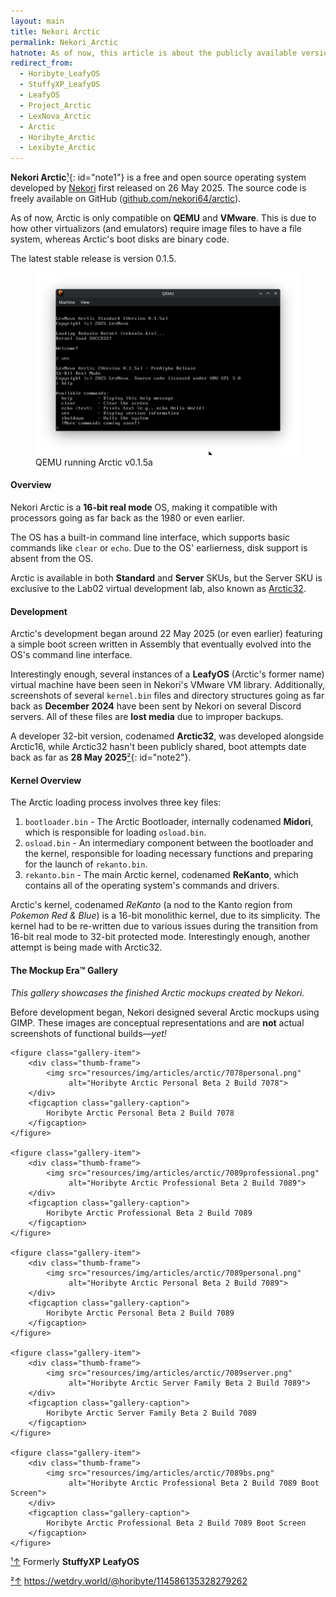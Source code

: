 ```yaml
---
layout: main
title: Nekori Arctic
permalink: Nekori_Arctic
hatnote: As of now, this article is about the publicly available version known as Arctic16. For the 32-bit internal developer version, see <a href='Arctic32'>Arctic32</a>.
redirect_from:
  - Horibyte_LeafyOS
  - StuffyXP_LeafyOS
  - LeafyOS
  - Project_Arctic
  - LexNova_Arctic
  - Arctic
  - Horibyte_Arctic
  - Lexibyte_Arctic
---
```


**Nekori Arctic**[&sup1;](#notec1){: id="note1"} is a free and open source operating system developed by [Nekori](Nekori64) first released on 26 May 2025. The source code is freely available on GitHub ([github.com/nekori64/arctic](https://github.com/nekori64/arctic)).

As of now, Arctic is only compatible on **QEMU** and **VMware**. This is due to how other virtualizors (and emulators) require image files to have a file system, whereas Arctic's boot disks are binary code.

The latest stable release is version 0.1.5.

<figure>
    <img src="resources/img/articles/arctic/0.1.5demo.png" 
         alt="Nekori Arctic 0.1.5 Demo on QEMU" 
         style="box-shadow:none!important;">
    <figcaption>
        QEMU running Arctic v0.1.5a
    </figcaption>
</figure>

#### Overview

Nekori Arctic is a **16-bit real mode** OS, making it compatible with processors going as far back as the 1980 or even earlier.

The OS has a built-in command line interface, which supports basic commands like `clear` or `echo`. Due to the OS' earlierness, disk support is absent from the OS.

Arctic is available in both **Standard** and **Server** SKUs, but the Server SKU is exclusive to the Lab02 virtual development lab, also known as [Arctic32](Arctic32).

#### Development

Arctic's development began around 22 May 2025 (or even earlier) featuring a simple boot screen written in Assembly that eventually evolved into the OS's command line interface.

Interestingly enough, several instances of a **LeafyOS** (Arctic's former name) virtual machine have been seen in Nekori's VMware VM library. Additionally, screenshots of several `kernel.bin` files and directory structures going as far back as **December 2024** have been sent by Nekori on several Discord servers. All of these files are **lost media** due to improper backups.

A developer 32-bit version, codenamed **Arctic32**, was developed alongside Arctic16, while Arctic32 hasn't been publicly shared, boot attempts date back as far as **28 May 2025**[&sup2;](#notec2){: id="note2"}.

#### Kernel Overview

The Arctic loading process involves three key files:

1.  `bootloader.bin` - The Arctic Bootloader, internally codenamed **Midori**, which is responsible for loading `osload.bin`.
2.  `osload.bin` - An intermediary component between the bootloader and the kernel, responsible for loading necessary functions and preparing for the launch of `rekanto.bin`.
3.  `rekanto.bin` - The main Arctic kernel, codenamed **ReKanto**, which contains all of the operating system's commands and drivers.

Arctic's kernel, codenamed *ReKanto* (a nod to the Kanto region from *Pokemon Red & Blue*) is a 16-bit monolithic kernel, due to its simplicity. The kernel had to be re-written due to various issues during the transition from 16-bit real mode to 32-bit protected mode. Interestingly enough, another attempt is being made with Arctic32.


#### The Mockup Era™ Gallery

*This gallery showcases the finished Arctic mockups created by Nekori.*

Before development began, Nekori designed several Arctic mockups using GIMP. These images are conceptual representations and are **not** actual screenshots of functional builds—*yet!*

<div class="wiki-gallery">

    <figure class="gallery-item">
        <div class="thumb-frame">
            <img src="resources/img/articles/arctic/7078personal.png" 
                 alt="Horibyte Arctic Personal Beta 2 Build 7078">
        </div>
        <figcaption class="gallery-caption">
            Horibyte Arctic Personal Beta 2 Build 7078
        </figcaption>
    </figure>

    <figure class="gallery-item">
        <div class="thumb-frame">
            <img src="resources/img/articles/arctic/7089professional.png" 
                 alt="Horibyte Arctic Professional Beta 2 Build 7089">
        </div>
        <figcaption class="gallery-caption">
            Horibyte Arctic Professional Beta 2 Build 7089
        </figcaption>
    </figure>

    <figure class="gallery-item">
        <div class="thumb-frame">
            <img src="resources/img/articles/arctic/7089personal.png" 
                 alt="Horibyte Arctic Personal Beta 2 Build 7089">
        </div>
        <figcaption class="gallery-caption">
            Horibyte Arctic Personal Beta 2 Build 7089
        </figcaption>
    </figure>

    <figure class="gallery-item">
        <div class="thumb-frame">
            <img src="resources/img/articles/arctic/7089server.png" 
                 alt="Horibyte Arctic Server Family Beta 2 Build 7089">
        </div>
        <figcaption class="gallery-caption">
            Horibyte Arctic Server Family Beta 2 Build 7089
        </figcaption>
    </figure>

    <figure class="gallery-item">
        <div class="thumb-frame">
            <img src="resources/img/articles/arctic/7089bs.png" 
                 alt="Horibyte Arctic Professional Beta 2 Build 7089 Boot Screen">
        </div>
        <figcaption class="gallery-caption">
            Horibyte Arctic Professional Beta 2 Build 7089 Boot Screen
        </figcaption>
    </figure>

</div>

<p id="notec1"><a href="#note1">&sup1;<span></span>&uparrow;</a> Formerly <b>StuffyXP LeafyOS</b></p>
<p id="notec2"><a href="#note2">&sup2;<span></span>&uparrow;</a> <a href="https://wetdry.world/@horibyte/114586135328279262">https://wetdry.world/@horibyte/114586135328279262</a></p>